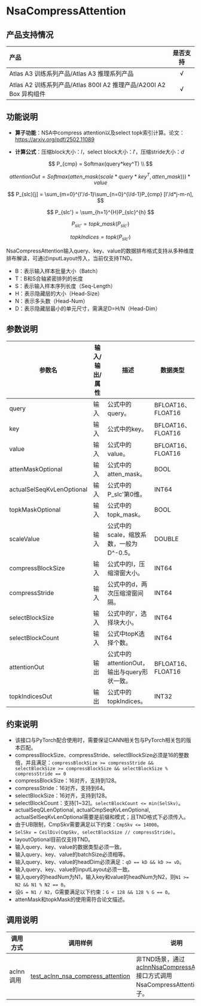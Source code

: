 # NsaCompressAttention

## 产品支持情况

|产品      | 是否支持 |
|:----------------------------|:-----------:|
|<term>Atlas A3 训练系列产品/Atlas A3 推理系列产品</term>|      √     |
|<term>Atlas A2 训练系列产品/Atlas 800I A2 推理产品/A200I A2 Box 异构组件</term>|      √     |



## 功能说明

-   **算子功能**：NSA中compress attention以及select topk索引计算。论文：https://arxiv.org/pdf/2502.11089

-   **计算公式**：压缩block大小：$l$，select block大小：$l'$，压缩stride大小：$d$

$$
P_{cmp} = Softmax(query*key^T) \\
$$

$$
attentionOut = Softmax(atten\_mask(scale*query*key^T, atten\_mask)))*value
$$

$$
P_{slc}[j] = \sum_{m=0}^{l'/d-1}\sum_{n=0}^{l/d-1}P_{cmp} [l'/d*j-m-n],
$$

$$
P_{slc'} = \sum_{h=1}^{H}P_{slc}^{h}
$$

$$
P_{slc'} = topk\_mask(P_{slc'})
$$

$$
topkIndices = topk(P_{slc'})
$$

NsaCompressAttention输入query、key、value的数据排布格式支持从多种维度排布解读，可通过inputLayout传入，当前仅支持TND。
- B：表示输入样本批量大小（Batch）
- T：B和S合轴紧密排列的长度
- S：表示输入样本序列长度（Seq-Length）
- H：表示隐藏层的大小（Head-Size）
- N：表示多头数（Head-Num）
- D：表示隐藏层最小的单元尺寸，需满足D=H/N（Head-Dim）


## 参数说明

| 参数名 | 输入/输出/属性 | 描述 | 数据类型 | 数据格式 |
|--------|---------------|------|----------|----------|
| query | 输入 | 公式中的query。 | BFLOAT16、FLOAT16 | ND |
| key | 输入 | 公式中的key。 | BFLOAT16、FLOAT16 | ND |
| value | 输入 | 公式中的value。 | BFLOAT16、FLOAT16 | ND |
| attenMaskOptional | 输入 | 公式中的atten_mask。 | BOOL | ND |
| actualSelSeqKvLenOptional | 输入 | 公式中的P_slc'第0维。 | INT64 | ND |
| topkMaskOptional | 输入 | 公式中的topk_mask。 | BOOL | ND |
| scaleValue | 输入 | 公式中的scale，缩放系数，一般为D^-0.5。 | DOUBLE | - |
| compressBlockSize | 输入 | 公式中的l，压缩滑窗大小。 | INT64 | - |
| compressStride | 输入 | 公式中的d，两次压缩滑窗间隔。 | INT64 | - |
| selectBlockSize | 输入 | 公式中的l'，选择块大小。 | INT64 | - |
| selectBlockCount | 输入 | 公式中topK选择个数。 | INT64 | - |
| attentionOut | 输出 | 公式中的attentionOut，输出与query形状一致。 | BFLOAT16、FLOAT16 | ND |
| topkIndicesOut | 输出 | 公式中的topkIndices。 | INT32 | - |

## 约束说明

- 该接口与PyTorch配合使用时，需要保证CANN相关包与PyTorch相关包的版本匹配。
- compressBlockSize、compressStride、selectBlockSize必须是16的整数倍，并且满足：`compressBlockSize >= compressStride && selectBlockSize >= compressBlockSize && selectBlockSize % compressStride == 0`
- compressBlockSize：16对齐，支持到128。
- compressStride：16对齐，支持到64。
- selectBlockSize：16对齐，支持到128。
- selectBlockCount：支持[1~32]。`selectBlockCount <= min(SelSkv)`。
- actualSeqQLenOptional, actualCmpSeqKvLenOptional, actualSelSeqKvLenOptional需要是前缀和模式；且TND格式下必须传入。
- 由于UB限制，CmpSkv需要满足以下约束：`CmpSkv <= 14000`。
- `SelSkv = CeilDiv(CmpSkv, selectBlockSize // compressStride)`。
- layoutOptional目前仅支持TND。
- 输入query、key、value的数据类型必须一致。
- 输入query、key、value的batchSize必须相等。
- 输入query、key、value的headDim必须满足：`qD == kD && kD >= vD`。
- 输入query、key、value的inputLayout必须一致。
- 输入query的headNum为N1，输入key和value的headNum为N2，则`N1 >= N2 && N1 % N2 == 0`。
- 设`G = N1 / N2`，G需要满足以下约束：`G < 128 && 128 % G == 0`。
- attenMask和topkMask的使用需符合论文描述。

## 调用说明

| 调用方式        | 调用样例        | 说明                                                 |
|----------------|----------------|------------------------------------------------------|
| aclnn调用 | [test_aclnn_nsa_compress_attention](./examples/test_aclnn_nsa_compress_attention.cpp) | 非TND场景，通过[aclnnNsaCompressAttention](./docs/aclnnNsaCompressAttention.md)接口方式调用NsaCompressAttention算子。|




